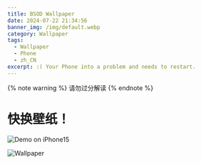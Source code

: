 ```yaml
---
title: BSOD Wallpaper
date: 2024-07-22 21:34:56
banner_img: /img/default.webp
category: Wallpaper
tags: 
  - Wallpaper
  - Phone
  - zh_CN
excerpt: :( Your Phone into a problem and needs to restart.
---
```


{% note warning %}
请勿过分解读
{% endnote %} 

# 快换壁纸！

![Demo on iPhone15](/img/blog/BSOD-Wallpaper/BSOD-Wallpaper-DEMO.jpg)
    
![Wallpaper](/img/blog/BSOD-Wallpaper/BSOD-Wallpaper.jpg)